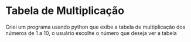 # Tabela de Multiplicação
Criei um programa usando python que exibe a tabela de multiplicação dos números de 1 a 10, o usuário escolhe o número que deseja ver a tabela
